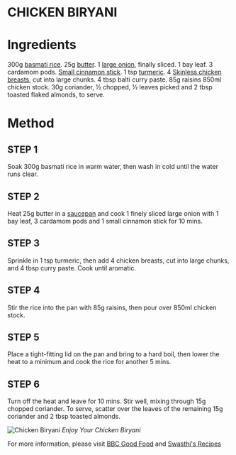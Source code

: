 # **CHICKEN BIRYANI**

# **Ingredients**

300g [basmati rice](https://www.bbcgoodfood.com/glossary/rice-glossary). 
25g [butter](https://www.bbcgoodfood.com/glossary/butter-glossary).
1 [large onion](https://www.bbcgoodfood.com/glossary/onion-glossary), finally sliced.
1 bay leaf.
3 cardamom pods.
[Small cinnamon stick](https://www.bbcgoodfood.com/glossary/cinnamon-glossary).
1 tsp [turmeric](https://www.bbcgoodfood.com/glossary/turmeric-glossary).
4 [Skinless chicken breasts](https://www.bbcgoodfood.com/glossary/chicken-glossary), cut into large chunks.
4 tbsp balti curry paste.
85g raisins
850ml chicken stock.
30g coriander, ½ chopped, ½ leaves picked and 2 tbsp toasted flaked almonds, to serve.

# **Method**

## **STEP 1**
Soak 300g basmati rice in warm water, then wash in cold until the water runs clear.

## **STEP 2**
Heat 25g butter in a [saucepan](https://www.bbcgoodfood.com/review/best-saute-pans) and cook 1 finely sliced large onion with 1 bay leaf, 3 cardamom pods and 1 small cinnamon stick for 10 mins.

## **STEP 3**
Sprinkle in 1 tsp turmeric, then add 4 chicken breasts, cut into large chunks, and 4 tbsp curry paste. Cook until aromatic.

## **STEP 4**
Stir the rice into the pan with 85g raisins, then pour over 850ml chicken stock.

## **STEP 5**
Place a tight-fitting lid on the pan and bring to a hard boil, then lower the heat to a minimum and cook the rice for another 5 mins.

## **STEP 6**
Turn off the heat and leave for 10 mins. Stir well, mixing through 15g chopped coriander. To serve, scatter over the leaves of the remaining 15g coriander and 2 tbsp toasted almonds.

![Chicken Biryani](https://images.immediate.co.uk/production/volatile/sites/30/2020/08/recipe-image-legacy-id-328452_12-d995182.jpg?quality=90&webp=true&resize=300,272)
_Enjoy Your Chicken Biryani_

For more information, please visit [BBC Good Food](https://www.bbcgoodfood.com/recipes/chicken-biryani) and [Swasthi's Recipes](https://www.indianhealthyrecipes.com/chicken-biryani-recipe/)
